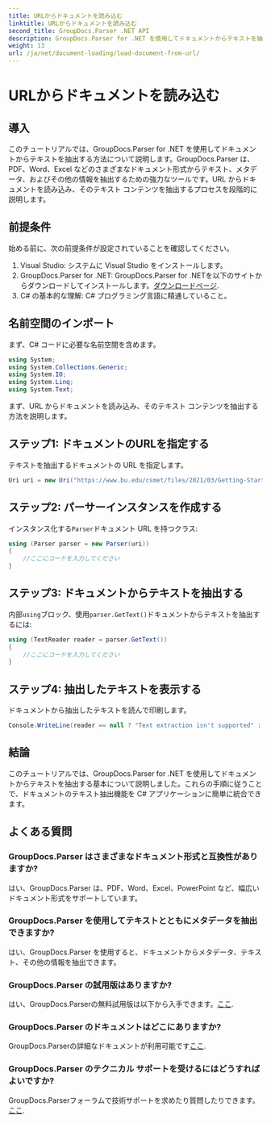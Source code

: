 ```yaml
---
title: URLからドキュメントを読み込む
linktitle: URLからドキュメントを読み込む
second_title: GroupDocs.Parser .NET API
description: GroupDocs.Parser for .NET を使用してドキュメントからテキストを抽出する方法を学習します。このチュートリアルでは、URL からドキュメントを読み込み、テキストを抽出する手順を段階的に説明します。
weight: 13
url: /ja/net/document-loading/load-document-from-url/
---
```


# URLからドキュメントを読み込む

## 導入
このチュートリアルでは、GroupDocs.Parser for .NET を使用してドキュメントからテキストを抽出する方法について説明します。GroupDocs.Parser は、PDF、Word、Excel などのさまざまなドキュメント形式からテキスト、メタデータ、およびその他の情報を抽出するための強力なツールです。URL からドキュメントを読み込み、そのテキスト コンテンツを抽出するプロセスを段階的に説明します。
## 前提条件
始める前に、次の前提条件が設定されていることを確認してください。
1. Visual Studio: システムに Visual Studio をインストールします。
2.  GroupDocs.Parser for .NET: GroupDocs.Parser for .NETを以下のサイトからダウンロードしてインストールします。[ダウンロードページ](https://releases.groupdocs.com/parser/net/).
3. C# の基本的な理解: C# プログラミング言語に精通していること。

## 名前空間のインポート
まず、C# コードに必要な名前空間を含めます。
```csharp
using System;
using System.Collections.Generic;
using System.IO;
using System.Linq;
using System.Text;
```

まず、URL からドキュメントを読み込み、そのテキスト コンテンツを抽出する方法を説明します。
## ステップ1: ドキュメントのURLを指定する
テキストを抽出するドキュメントの URL を指定します。
```csharp
Uri uri = new Uri("https://www.bu.edu/csmet/files/2021/03/Getting-Started-with-SQLite.pdf");
```
## ステップ2: パーサーインスタンスを作成する
インスタンス化する`Parser`ドキュメント URL を持つクラス:
```csharp
using (Parser parser = new Parser(uri))
{
    //ここにコードを入力してください
}
```
## ステップ3: ドキュメントからテキストを抽出する
内部`using`ブロック、使用`parser.GetText()`ドキュメントからテキストを抽出するには:
```csharp
using (TextReader reader = parser.GetText())
{
    //ここにコードを入力してください
}
```
## ステップ4: 抽出したテキストを表示する
ドキュメントから抽出したテキストを読んで印刷します。
```csharp
Console.WriteLine(reader == null ? "Text extraction isn't supported" : reader.ReadToEnd());
```

## 結論
このチュートリアルでは、GroupDocs.Parser for .NET を使用してドキュメントからテキストを抽出する基本について説明しました。これらの手順に従うことで、ドキュメントのテキスト抽出機能を C# アプリケーションに簡単に統合できます。

## よくある質問
### GroupDocs.Parser はさまざまなドキュメント形式と互換性がありますか?
はい、GroupDocs.Parser は、PDF、Word、Excel、PowerPoint など、幅広いドキュメント形式をサポートしています。
### GroupDocs.Parser を使用してテキストとともにメタデータを抽出できますか?
はい、GroupDocs.Parser を使用すると、ドキュメントからメタデータ、テキスト、その他の情報を抽出できます。
### GroupDocs.Parser の試用版はありますか?
はい、GroupDocs.Parserの無料試用版は以下から入手できます。[ここ](https://releases.groupdocs.com/).
### GroupDocs.Parser のドキュメントはどこにありますか?
 GroupDocs.Parserの詳細なドキュメントが利用可能です[ここ](https://tutorials.groupdocs.com/parser/net/).
### GroupDocs.Parser のテクニカル サポートを受けるにはどうすればよいですか?
GroupDocs.Parserフォーラムで技術サポートを求めたり質問したりできます。[ここ](https://forum.groupdocs.com/c/parser/17).